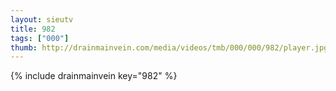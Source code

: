 ```yaml
--- 
layout: sieutv
title: 982
tags: ["000"]
thumb: http://drainmainvein.com/media/videos/tmb/000/000/982/player.jpg
---
```

{% include drainmainvein key="982" %} 
